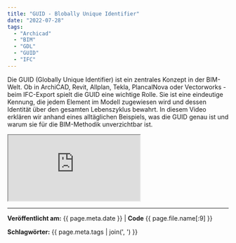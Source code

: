 ```yaml
---
title: "GUID - Blobally Unique Identifier"
date: "2022-07-28"
tags: 
  - "Archicad"
  - "BIM"
  - "GDL"
  - "GUID"
  - "IFC"
---
```


Die GUID (Globally Unique Identifier) ist ein zentrales Konzept in der BIM-Welt. Ob in ArchiCAD, Revit, Allplan, Tekla, PlancalNova oder Vectorworks - beim IFC-Export spielt die GUID eine wichtige Rolle. Sie ist eine eindeutige Kennung, die jedem Element im Modell zugewiesen wird und dessen Identität über den gesamten Lebenszyklus bewahrt. In diesem Video erklären wir anhand eines alltäglichen Beispiels, was die GUID genau ist und warum sie für die BIM-Methodik unverzichtbar ist.


<div class="video-container">
  <iframe src="https://www.youtube.com/embed/E9-iy4lQoKs?si=4aNjkfPkLcrKbcS7" 
          allowfullscreen>
  </iframe>
</div>

---
**Veröffentlicht am:** {{ page.meta.date }} | **Code** {{ page.file.name[:9] }}

**Schlagwörter:** {{ page.meta.tags | join(', ') }}
